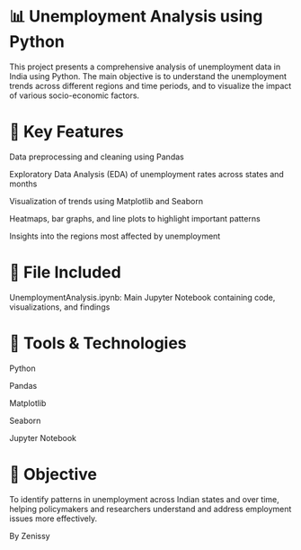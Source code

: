 # 📊 Unemployment Analysis using Python
This project presents a comprehensive analysis of unemployment data in India using Python. The main objective is to understand the unemployment trends across different regions and time periods, and to visualize the impact of various socio-economic factors.

# 🧠 Key Features
Data preprocessing and cleaning using Pandas

Exploratory Data Analysis (EDA) of unemployment rates across states and months

Visualization of trends using Matplotlib and Seaborn

Heatmaps, bar graphs, and line plots to highlight important patterns

Insights into the regions most affected by unemployment

# 📁 File Included
UnemploymentAnalysis.ipynb: Main Jupyter Notebook containing code, visualizations, and findings

# 📌 Tools & Technologies
Python

Pandas

Matplotlib

Seaborn

Jupyter Notebook

# 🎯 Objective

To identify patterns in unemployment across Indian states and over time, helping policymakers and researchers understand and address employment issues more effectively.


By Zenissy

